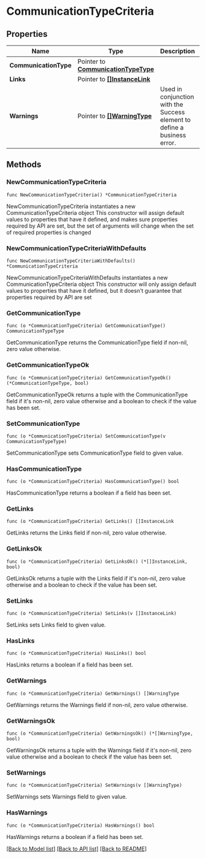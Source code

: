# CommunicationTypeCriteria

## Properties

Name | Type | Description | Notes
------------ | ------------- | ------------- | -------------
**CommunicationType** | Pointer to [**CommunicationTypeType**](CommunicationTypeType.md) |  | [optional] 
**Links** | Pointer to [**[]InstanceLink**](InstanceLink.md) |  | [optional] 
**Warnings** | Pointer to [**[]WarningType**](WarningType.md) | Used in conjunction with the Success element to define a business error. | [optional] 

## Methods

### NewCommunicationTypeCriteria

`func NewCommunicationTypeCriteria() *CommunicationTypeCriteria`

NewCommunicationTypeCriteria instantiates a new CommunicationTypeCriteria object
This constructor will assign default values to properties that have it defined,
and makes sure properties required by API are set, but the set of arguments
will change when the set of required properties is changed

### NewCommunicationTypeCriteriaWithDefaults

`func NewCommunicationTypeCriteriaWithDefaults() *CommunicationTypeCriteria`

NewCommunicationTypeCriteriaWithDefaults instantiates a new CommunicationTypeCriteria object
This constructor will only assign default values to properties that have it defined,
but it doesn't guarantee that properties required by API are set

### GetCommunicationType

`func (o *CommunicationTypeCriteria) GetCommunicationType() CommunicationTypeType`

GetCommunicationType returns the CommunicationType field if non-nil, zero value otherwise.

### GetCommunicationTypeOk

`func (o *CommunicationTypeCriteria) GetCommunicationTypeOk() (*CommunicationTypeType, bool)`

GetCommunicationTypeOk returns a tuple with the CommunicationType field if it's non-nil, zero value otherwise
and a boolean to check if the value has been set.

### SetCommunicationType

`func (o *CommunicationTypeCriteria) SetCommunicationType(v CommunicationTypeType)`

SetCommunicationType sets CommunicationType field to given value.

### HasCommunicationType

`func (o *CommunicationTypeCriteria) HasCommunicationType() bool`

HasCommunicationType returns a boolean if a field has been set.

### GetLinks

`func (o *CommunicationTypeCriteria) GetLinks() []InstanceLink`

GetLinks returns the Links field if non-nil, zero value otherwise.

### GetLinksOk

`func (o *CommunicationTypeCriteria) GetLinksOk() (*[]InstanceLink, bool)`

GetLinksOk returns a tuple with the Links field if it's non-nil, zero value otherwise
and a boolean to check if the value has been set.

### SetLinks

`func (o *CommunicationTypeCriteria) SetLinks(v []InstanceLink)`

SetLinks sets Links field to given value.

### HasLinks

`func (o *CommunicationTypeCriteria) HasLinks() bool`

HasLinks returns a boolean if a field has been set.

### GetWarnings

`func (o *CommunicationTypeCriteria) GetWarnings() []WarningType`

GetWarnings returns the Warnings field if non-nil, zero value otherwise.

### GetWarningsOk

`func (o *CommunicationTypeCriteria) GetWarningsOk() (*[]WarningType, bool)`

GetWarningsOk returns a tuple with the Warnings field if it's non-nil, zero value otherwise
and a boolean to check if the value has been set.

### SetWarnings

`func (o *CommunicationTypeCriteria) SetWarnings(v []WarningType)`

SetWarnings sets Warnings field to given value.

### HasWarnings

`func (o *CommunicationTypeCriteria) HasWarnings() bool`

HasWarnings returns a boolean if a field has been set.


[[Back to Model list]](../README.md#documentation-for-models) [[Back to API list]](../README.md#documentation-for-api-endpoints) [[Back to README]](../README.md)


